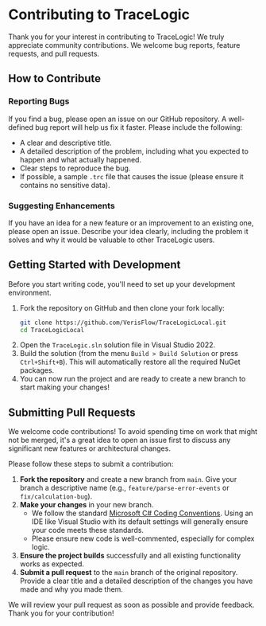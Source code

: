 # Contributing to TraceLogic

Thank you for your interest in contributing to TraceLogic! We truly appreciate community contributions. We welcome bug reports, feature requests, and pull requests.

## How to Contribute

### Reporting Bugs

If you find a bug, please open an issue on our GitHub repository. A well-defined bug report will help us fix it faster. Please include the following:
* A clear and descriptive title.
* A detailed description of the problem, including what you expected to happen and what actually happened.
* Clear steps to reproduce the bug.
* If possible, a sample `.trc` file that causes the issue (please ensure it contains no sensitive data).

### Suggesting Enhancements

If you have an idea for a new feature or an improvement to an existing one, please open an issue. Describe your idea clearly, including the problem it solves and why it would be valuable to other TraceLogic users.

## Getting Started with Development

Before you start writing code, you'll need to set up your development environment.

1.  Fork the repository on GitHub and then clone your fork locally:
    ```sh
    git clone https://github.com/VerisFlow/TraceLogicLocal.git
    cd TraceLogicLocal
    ```
2.  Open the `TraceLogic.sln` solution file in Visual Studio 2022.
3.  Build the solution (from the menu `Build > Build Solution` or press `Ctrl+Shift+B`). This will automatically restore all the required NuGet packages.
4.  You can now run the project and are ready to create a new branch to start making your changes!

## Submitting Pull Requests

We welcome code contributions! To avoid spending time on work that might not be merged, it's a great idea to open an issue first to discuss any significant new features or architectural changes.

Please follow these steps to submit a contribution:

1.  **Fork the repository** and create a new branch from `main`. Give your branch a descriptive name (e.g., `feature/parse-error-events` or `fix/calculation-bug`).
2.  **Make your changes** in your new branch.
    * We follow the standard [Microsoft C# Coding Conventions](https://docs.microsoft.com/en-us/dotnet/csharp/fundamentals/coding-style/coding-conventions). Using an IDE like Visual Studio with its default settings will generally ensure your code meets these standards.
    * Please ensure new code is well-commented, especially for complex logic.
3.  **Ensure the project builds** successfully and all existing functionality works as expected.
4.  **Submit a pull request** to the `main` branch of the original repository. Provide a clear title and a detailed description of the changes you have made and why you made them.

We will review your pull request as soon as possible and provide feedback. Thank you for your contribution!